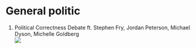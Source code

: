 # General politic

1. Political Correctness Debate ft. Stephen Fry, Jordan Peterson, Michael Dyson, Michelle Goldberg<br>
  [![](https://img.youtube.com/vi/GxYimeaoea0/0.jpg)](https://www.youtube.com/watch?v=GxYimeaoea0)
